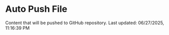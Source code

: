 # Auto Push File

Content that will be pushed to GitHub repository.
Last updated: 06/27/2025, 11:16:39 PM